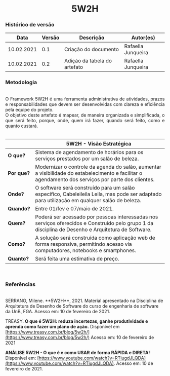 # <center> 5W2H
### Histórico de versão<br>
|Data | Versão | Descrição | Autor(es)
| -- | -- | -- | -- |
| 10.02.2021 | 0.1 | Criação do documento | Rafaella Junqueira |
| 10.02.2021 | 0.2 | Adição da tabela do artefato | Rafaella Junqueira |


### Metodologia

<div align="justify">

<br>O Framework 5W2H é uma ferramenta administrativa de atividades, prazos e responsabilidades que devem ser desenvolvidas com clareza e eficiência pela equipe do projeto. 
<br>O objetivo deste artefato é mapear, de maneira organizada e simplificada, o que será feito, porque, onde, quem irá fazer, quando será feito, como e quanto custará.<br><br>
</div>

| | <center>5W2H - Visão Estratégica|
--|--|
**O que?** | Sistema de agendamento de horários para os serviços prestados por um salão de beleza.
**Por que?** | Modernizar o controle da agenda do salão, aumentar a visibilidade do estabelecimento e facilitar o agendamento dos serviços por parte dos clientes.
**Onde?** | O software será construído para um salão específico, Cabeleileila Leila, mas pode ser adaptado para utilização em qualquer salão de beleza.
**Quando?** | Entre 01/fev e 07/maio de 2021.
**Quem?** | Poderá ser acessado por pessoas interessadas nos serviços oferecidos e Construído pelo grupo 1 da disciplina de Desenho e Arquitetura de Software.
**Como?** | A solução será construída como aplicação web de forma responsiva, permitindo acesso via computadores, notebooks e smartphones. 
**Quanto?**| Será feita uma estimativa de preço.
<br>

### Referências
<br>
SERRANO, Milene. **5W2H**, 2021. Material apresentado na Disciplina de Arquitetura de Desenho de Software do curso de engenharia de software da UnB, FGA. Acesso em: 10 de fevereiro de 2021.

TREASY. **O que é 5W2H: reduza incertezas, ganhe produtividade e aprenda como fazer um plano de ação.** Disponível em [https://www.treasy.com.br/blog/5w2h/](https://www.treasy.com.br/blog/5w2h/) Acesso em: 10 de fevereiro de 2021

**ANÁLISE 5W2H - O que é e como USAR de forma RÁPIDA e DIRETA!** Disponível em: [https://www.youtube.com/watch?v=RTiugdJLQDA](https://www.youtube.com/watch?v=RTiugdJLQDA). Acesso em: 10 de fevereiro de 2021.
